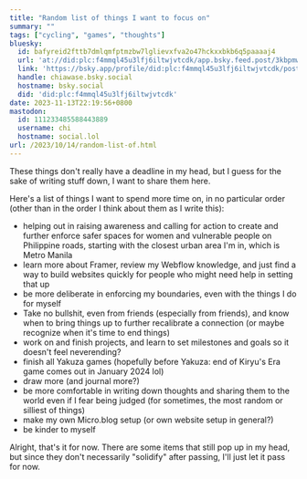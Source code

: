```yaml
---
title: "Random list of things I want to focus on"
summary: ""
tags: ["cycling", "games", "thoughts"]
bluesky:
  id: bafyreid2fttb7dmlqmfptmzbw7lglievxfva2o47hckxxbkb6q5paaaaj4
  url: 'at://did:plc:f4mmql45u3lfj6iltwjvtcdk/app.bsky.feed.post/3kbpmwxfqiv2i'
  link: 'https://bsky.app/profile/did:plc:f4mmql45u3lfj6iltwjvtcdk/post/3kbpmwxfqiv2i'
  handle: chiawase.bsky.social
  hostname: bsky.social
  did: 'did:plc:f4mmql45u3lfj6iltwjvtcdk'
date: 2023-11-13T22:19:56+0800
mastodon:
  id: 111233485588443889
  username: chi
  hostname: social.lol
url: /2023/10/14/random-list-of.html
---
```


These things don't really have a deadline in my head, but I guess for the sake of writing stuff down, I want to share them here.

Here's a list of things I want to spend more time on, in no particular order (other than in the order I think about them as I write this):

- helping out in raising awareness and calling for action to create and further enforce safer spaces for women and vulnerable people on Philippine roads, starting with the closest urban area I'm in, which is Metro Manila
- learn more about Framer, review my Webflow knowledge, and just find a way to build websites quickly for people who might need help in setting that up
- be more deliberate in enforcing my boundaries, even with the things I do for myself
- Take no bullshit, even from friends (especially from friends), and know when to bring things up to further recalibrate a connection (or maybe recognize when it's time to end things)
- work on and finish projects, and learn to set milestones and goals so it doesn't feel neverending?
- finish all Yakuza games (hopefully before Yakuza: end of Kiryu's Era game comes out in January 2024 lol)
- draw more (and journal more?)
- be more comfortable in writing down thoughts and sharing them to the world even if I fear being judged (for sometimes, the most random or silliest of things)
- make my own Micro.blog setup (or own website setup in general?)
- be kinder to myself

Alright, that's it for now. There are some items that still pop up in my head, but since they don't necessarily "solidify" after passing, I'll just let it pass for now.
